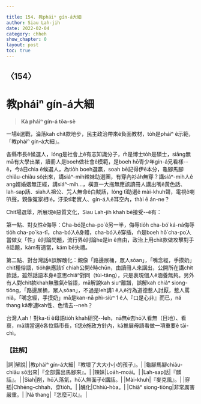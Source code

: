 ```yaml
---

title: 154. 教pháiⁿ gín-á大細
author: Siau Lah-jih
date: 2022-02-04
category: chheh
show_chapter: 0
layout: post
toc: true
---
```

  
## 〈154〉
# 教pháiⁿ gín-á大細
>**Kà pháiⁿ gín-á tōa-sè**

一場ê選戰，淪落kah chit款地步，民主政治帶來ê負面教材，to̍h是pháiⁿ ê示範，「教pháiⁿ gín-á大細」。

各縣市長ê候選人，lóng是社會上ê有志知識分子，m̄是博士to̍h是碩士，siāng無mā有大學出業，讀冊人是boeh做社會ê模範，是boeh hō͘青少年gín-á兄看樣--ê，今á日chia ê候選人，為tio̍h boeh選贏，soah bē記得伊ê本分，龜腳馬腳chiâu-chiâu sô出來，講siáⁿ-mih辣妹助選團，有穿內衫a̍h無穿？講siáⁿ-mih人ê ang婿婚姻無正經，講siáⁿ-mih…，橫直一大拖無應該讀冊人講出嘴ê黃色話、lah-sap話、siah人祖公、咒人無命ê白賊話，lóng tī助選ê mài-khuh聲，電視ê喇叭聲，親像冤家相lé，汙染tī老實人、gín-á人ê耳空內，thài ē án-ne？

Chit場選舉，所展現ê惡質文化，Siau Lah-jih khah bē接受--ê有：

第一點、對女性ê侮辱：Cha-bó͘是cha-po͘ ê另一半，侮辱tio̍h cha-bó͘ ká-ná侮辱tio̍h cha-po͘ ka-tī，cha-bó͘人ê身體，cha-bó͘人ê穿插，m̄是boeh hō͘ cha-po͘人當做女「性」ê討論問題，流行界ê討論he是in ê自由，政治上用chit款做攻擊對手ê話題，kám有適當，kám bē失禮。

第二點、對台灣話ê誤解醜化：親像「路邊尿桶，眾人sōan」，「嘴念經，手摸奶」chit種俗語，tio̍h無應該tī chiah公開ê時chūn，由讀冊人來講出，公開所在講chit款話，雖然話語本身ê意思chiâⁿ對同（tùi-tâng），只是表現個人ê涵養無夠。另外有人對chit款khah無雅氣ê俗語，mā解說kah siuⁿ離譜，誤解kah chiâⁿ siong-tiōng，「路邊尿桶，眾人sōan」，不過是leh講1 ê人ê行為道德惹人討厭，惹人罵niâ，「嘴念經，手摸奶」mā是kan-nā phì-siùⁿ 1 ê人『口是心非』而已，ná thang kā牽連kah性、色情去--neh？

台灣人ah！對ka-tī ê母語tio̍h khah研究--leh，nā無ē去hō͘人看無（目地）、看衰，mā請當選ê各位縣市長，tī恁ê施政方針內，kā推展母語看做一項重要ê tāi-chì。

### 【註解】

|詞|解說|
|教pháiⁿ gín-á大細|『教壞了大大小小的孩子』。|
|龜腳馬腳chiâu-chiâu sô出來|『全部露出馬腳來』。|
|辣妹|Loa̍h-moāi。|
|Lah-sap話|『髒話』。|
|Siah|削，hō͘人落氣，hō͘人無面子ê講話。|
|Mài-khuh|『麥克風』。|
|穿插|Chhēng-chhah，穿tio̍h。|
|醜化|Chhiú-hòa。|
|Chiâⁿ siong-tiōng|非常厲害嚴重。|
|Ná thang|『怎麼可以』。|

